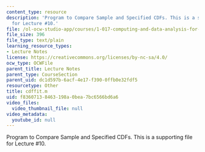 ```yaml
---
content_type: resource
description: 'Program to Compare Sample and Specified CDFs. This is a supporting file
  for Lecture #10.'
file: /ol-ocw-studio-app/courses/1-017-computing-and-data-analysis-for-environmental-applications-fall-2003/f83607138463198a0bea7bc6566bd6a6_cdffit.m
file_size: 396
file_type: text/plain
learning_resource_types:
- Lecture Notes
license: https://creativecommons.org/licenses/by-nc-sa/4.0/
ocw_type: OCWFile
parent_title: Lecture Notes
parent_type: CourseSection
parent_uid: dc1d597b-6acf-4e17-f390-0ffb0e32fdf5
resourcetype: Other
title: cdffit.m
uid: f8360713-8463-198a-0bea-7bc6566bd6a6
video_files:
  video_thumbnail_file: null
video_metadata:
  youtube_id: null
---
```

Program to Compare Sample and Specified CDFs. This is a supporting file for Lecture #10.
